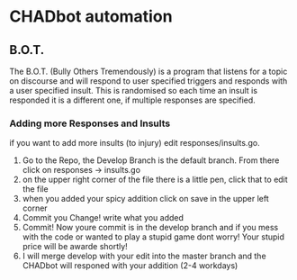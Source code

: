 # CHADbot automation

## B.O.T.

The B.O.T. (Bully Others Tremendously) is a program that listens for a topic on discourse and will respond to user specified triggers and responds with a user specified insult. This is randomised so each time an insult is responded it is a different one, if multiple responses are specified. 

### Adding more Responses and Insults

if you want to add more insults (to injury) edit responses/insults.go. 

1) Go to the Repo, the Develop Branch is the default branch. From there click on responses -> insults.go
2) on the upper right corner of the file there is a little pen, click that to edit the file
3) when you added your spicy addition click on save in the upper left corner
4) Commit you Change! write what you added
5) Commit! Now youre commit is in the develop branch and if you mess with the code or wanted to play a stupid game
  dont worry! Your stupid price will be awarde shortly! 
6) I will merge develop with your edit into the master branch and the CHADbot will responed with your addition (2-4 workdays)